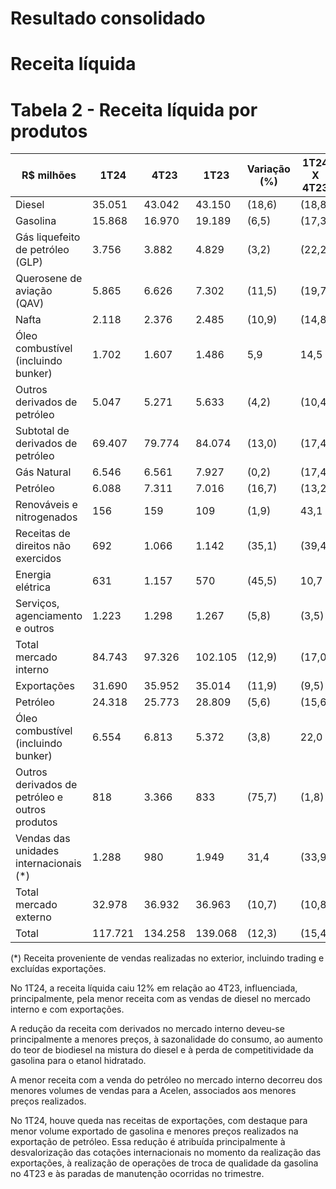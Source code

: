 # Resultado consolidado

# Receita líquida

# Tabela 2 - Receita líquida por produtos

|R$ milhões|1T24|4T23|1T23|Variação (%)|1T24 X 4T23|1T24 X 1T23|
|---|---|---|---|---|---|---|
|Diesel|35.051|43.042|43.150|(18,6)|(18,8)| |
|Gasolina|15.868|16.970|19.189|(6,5)|(17,3)| |
|Gás liquefeito de petróleo (GLP)|3.756|3.882|4.829|(3,2)|(22,2)| |
|Querosene de aviação (QAV)|5.865|6.626|7.302|(11,5)|(19,7)| |
|Nafta|2.118|2.376|2.485|(10,9)|(14,8)| |
|Óleo combustível (incluindo bunker)|1.702|1.607|1.486|5,9|14,5| |
|Outros derivados de petróleo|5.047|5.271|5.633|(4,2)|(10,4)| |
|Subtotal de derivados de petróleo|69.407|79.774|84.074|(13,0)|(17,4)| |
|Gás Natural|6.546|6.561|7.927|(0,2)|(17,4)| |
|Petróleo|6.088|7.311|7.016|(16,7)|(13,2)| |
|Renováveis e nitrogenados|156|159|109|(1,9)|43,1| |
|Receitas de direitos não exercidos|692|1.066|1.142|(35,1)|(39,4)| |
|Energia elétrica|631|1.157|570|(45,5)|10,7| |
|Serviços, agenciamento e outros|1.223|1.298|1.267|(5,8)|(3,5)| |
|Total mercado interno|84.743|97.326|102.105|(12,9)|(17,0)| |
|Exportações|31.690|35.952|35.014|(11,9)|(9,5)| |
|Petróleo|24.318|25.773|28.809|(5,6)|(15,6)| |
|Óleo combustível (incluindo bunker)|6.554|6.813|5.372|(3,8)|22,0| |
|Outros derivados de petróleo e outros produtos|818|3.366|833|(75,7)|(1,8)| |
|Vendas das unidades internacionais (*)|1.288|980|1.949|31,4|(33,9)| |
|Total mercado externo|32.978|36.932|36.963|(10,7)|(10,8)| |
|Total|117.721|134.258|139.068|(12,3)|(15,4)| |

(*) Receita proveniente de vendas realizadas no exterior, incluindo trading e excluídas exportações.

No 1T24, a receita líquida caiu 12% em relação ao 4T23, influenciada, principalmente, pela menor receita com as vendas de diesel no mercado interno e com exportações.

A redução da receita com derivados no mercado interno deveu-se principalmente a menores preços, à sazonalidade do consumo, ao aumento do teor de biodiesel na mistura do diesel e à perda de competitividade da gasolina para o etanol hidratado.

A menor receita com a venda do petróleo no mercado interno decorreu dos menores volumes de vendas para a Acelen, associados aos menores preços realizados.

No 1T24, houve queda nas receitas de exportações, com destaque para menor volume exportado de gasolina e menores preços realizados na exportação de petróleo. Essa redução é atribuída principalmente à desvalorização das cotações internacionais no momento da realização das exportações, à realização de operações de troca de qualidade da gasolina no 4T23 e às paradas de manutenção ocorridas no trimestre.